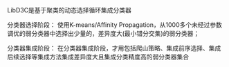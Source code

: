 
LibD3C是基于聚类的动态选择循环集成分类器

分类器选择阶段：
  使用K-means/Affinity Propagation，从1000多个未经过参数调优的弱分类器中选择出少量的，差异度大(最小错分交集)的弱分类器；

分类器集成阶段：
  在分类器集成阶段，才用包括爬山策略、集成前序选择、集成后续选择等集成方法集成差异度大且集成分类精度高的弱分类器集合
